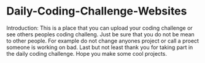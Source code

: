 # Daily-Coding-Challenge-Websites
Introduction:
This is a place that you can upload your coding challenge or see others peoples coding challeng. Just be sure that you do not be mean to other people. For example do not change anyones project or call a proect someone is working on bad. Last but not least thank you for taking part in the daily coding challenge. Hope you make some cool projects.
